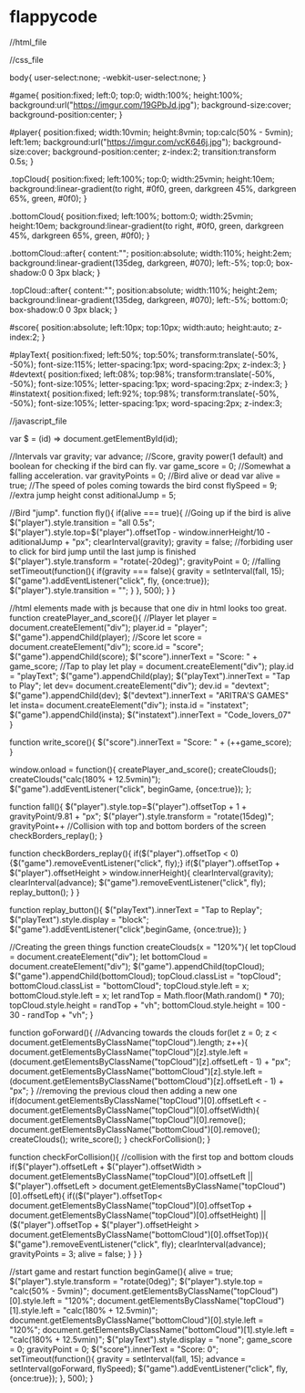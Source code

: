 # flappycode

//html_file

<!DOCTYPE html>
 <html>
    <head>
        <title> Flappy Bird </title>
    </head>
    <body>
        <div id = "game"></div>
    </body>
 </html>
 
 //css_file
 
 body{
    user-select:none;
    -webkit-user-select:none;
 }

 #game{
    position:fixed;
    left:0; top:0;
    width:100%; height:100%;
    background:url("https://imgur.com/19GPbJd.jpg");
    background-size:cover;
    background-position:center;
 }

 #player{
    position:fixed;
    width:10vmin; height:8vmin;
    top:calc(50% - 5vmin); left:1em;
    background:url("https://imgur.com/vcK646j.jpg");
    background-size:cover;
    background-position:center;
    z-index:2;
    transition:transform 0.5s;
 }

 .topCloud{
    position:fixed;
    left:100%; top:0;
    width:25vmin; height:10em;
    background:linear-gradient(to right, #0f0, green, darkgreen 45%, darkgreen 65%, green, #0f0);
 }

 .bottomCloud{
    position:fixed;
    left:100%; bottom:0;
    width:25vmin; height:10em;
    background:linear-gradient(to right, #0f0, green, darkgreen 45%, darkgreen 65%, green, #0f0);
 }

 .bottomCloud::after{
    content:"";
    position:absolute;
    width:110%; height:2em;
    background:linear-gradient(135deg, darkgreen, #070);
    left:-5%; top:0;
    box-shadow:0 0 3px black;
 }

 .topCloud::after{
    content:"";
    position:absolute;
    width:110%; height:2em;
    background:linear-gradient(135deg, darkgreen, #070);
    left:-5%; bottom:0;
    box-shadow:0 0 3px black;
 }

 #score{
    position:absolute;
    left:10px; top:10px;
    width:auto; height:auto;
    z-index:2;
 }

 #playText{
    position:fixed;
    left:50%; top:50%;
    transform:translate(-50%, -50%);
    font-size:115%;
    letter-spacing:1px;
    word-spacing:2px;
    z-index:3;
 }
 #devtext{
    position:fixed;
    left:08%; top:98%;
    transform:translate(-50%, -50%);
    font-size:105%;
    letter-spacing:1px;
    word-spacing:2px;
    z-index:3;
 }
  #instatext{
    position:fixed;
    left:92%; top:98%;
    transform:translate(-50%, -50%);
    font-size:105%;
    letter-spacing:1px;
    word-spacing:2px;
    z-index:3;

//javascript_file

var $ = (id) => document.getElementById(id);

 //Intervals
 var gravity;
 var advance;
 //Score, gravity power(1 default) and boolean for checking if the bird can fly.
 var game_score = 0;
 //Somewhat a falling acceleration.
 var gravityPoints = 0;
 //Bird alive or dead
 var alive = true;
 //The speed of poles coming towards the bird
 const flySpeed = 9;
 //extra jump height
 const aditionalJump = 5;


 //Bird "jump".
 function fly(){
    if(alive === true){
        //Going up if the bird is alive
        $("player").style.transition = "all 0.5s";
        $("player").style.top=$("player").offsetTop - window.innerHeight/10 - aditionalJump + "px";
        clearInterval(gravity);
        gravity = false; //forbiding user to click for bird jump until the last jump is finished
        $("player").style.transform = "rotate(-20deg)";
        gravityPoint = 0;
        //falling
        setTimeout(function(){
            if(gravity === false){
                gravity = setInterval(fall, 15);
                $("game").addEventListener("click", fly, {once:true});
                $("player").style.transition = "";
            }
        }, 500);
    }
 }

 //html elements made with js because that one div in html looks too great.
 function createPlayer_and_score(){
    //Player
    let player = document.createElement("div");
    player.id = "player";
    $("game").appendChild(player);
    //Score
    let score = document.createElement("div");
    score.id = "score";
    $("game").appendChild(score);
    $("score").innerText = "Score: " + game_score;
    //Tap to play
    let play = document.createElement("div");
    play.id = "playText";
    $("game").appendChild(play);
    $("playText").innerText = "Tap to Play";
    let dev= document.createElement("div");
    dev.id = "devtext";
    $("game").appendChild(dev);
    $("devtext").innerText = "ARITRA'S GAMES"
    let insta= document.createElement("div");
    insta.id = "instatext";
    $("game").appendChild(insta);
    $("instatext").innerText = "Code_lovers_07"
 }

 function write_score(){
    $("score").innerText = "Score: " + (++game_score);
 }

 window.onload = function(){
    createPlayer_and_score();
    createClouds();
    createClouds("calc(180% + 12.5vmin)");
    $("game").addEventListener("click", beginGame, {once:true});
 };

 function fall(){
    $("player").style.top=$("player").offsetTop + 1 + gravityPoint/9.81 + "px";
    $("player").style.transform = "rotate(15deg)";
    gravityPoint++
    //Collision with top and bottom borders of the screen
    checkBorders_replay();
 }

 function checkBorders_replay(){
    if($("player").offsetTop < 0){$("game").removeEventListener("click", fly);}
    if($("player").offsetTop + $("player").offsetHeight > window.innerHeight){
        clearInterval(gravity);
        clearInterval(advance);
        $("game").removeEventListener("click", fly);
        replay_button();
    }
 }

 function replay_button(){
    $("playText").innerText = "Tap to Replay";
    $("playText").style.display = "block";
    $("game").addEventListener("click",beginGame, {once:true});
 }


 //Creating the green things
 function createClouds(x = "120%"){
    let topCloud = document.createElement("div");
    let bottomCloud = document.createElement("div");
    $("game").appendChild(topCloud);
    $("game").appendChild(bottomCloud);
    topCloud.classList = "topCloud";
    bottomCloud.classList = "bottomCloud";
    topCloud.style.left = x;
    bottomCloud.style.left = x;
    let randTop = Math.floor(Math.random() * 70);
    topCloud.style.height = randTop + "vh";
    bottomCloud.style.height = 100 - 30 - randTop + "vh";
 }


 function goForward(){
    //Advancing towards the clouds
    for(let z = 0; z < document.getElementsByClassName("topCloud").length; z++){
        document.getElementsByClassName("topCloud")[z].style.left = (document.getElementsByClassName("topCloud")[z].offsetLeft - 1) + "px";
        document.getElementsByClassName("bottomCloud")[z].style.left = (document.getElementsByClassName("bottomCloud")[z].offsetLeft - 1) + "px";
    }
    //removing the previous cloud then adding a new one
    if(document.getElementsByClassName("topCloud")[0].offsetLeft < -document.getElementsByClassName("topCloud")[0].offsetWidth){
        document.getElementsByClassName("topCloud")[0].remove();
        document.getElementsByClassName("bottomCloud")[0].remove();
        createClouds();
        write_score();
    }
    checkForCollision();
 }


 function checkForCollision(){
    //collision with the first top and bottom clouds
    if($("player").offsetLeft + $("player").offsetWidth > document.getElementsByClassName("topCloud")[0].offsetLeft || $("player").offsetLeft > document.getElementsByClassName("topCloud")[0].offsetLeft){
        if(($("player").offsetTop< document.getElementsByClassName("topCloud")[0].offsetTop + document.getElementsByClassName("topCloud")[0].offsetHeight)  ||  ($("player").offsetTop + $("player").offsetHeight > document.getElementsByClassName("bottomCloud")[0].offsetTop)){
            $("game").removeEventListener("click", fly);
            clearInterval(advance);
            gravityPoints = 3;
            alive = false;
        }
    }
 }

 //start game and restart
 function beginGame(){
    alive = true;
    $("player").style.transform = "rotate(0deg)";
    $("player").style.top = "calc(50% - 5vmin)";
    document.getElementsByClassName("topCloud")[0].style.left = "120%";
    document.getElementsByClassName("topCloud")[1].style.left = "calc(180% + 12.5vmin)";
    document.getElementsByClassName("bottomCloud")[0].style.left = "120%";
    document.getElementsByClassName("bottomCloud")[1].style.left = "calc(180% + 12.5vmin)";
    $("playText").style.display = "none";
    game_score = 0;
    gravityPoint = 0;
    $("score").innerText = "Score: 0";
    setTimeout(function(){
        gravity = setInterval(fall, 15);
        advance = setInterval(goForward, flySpeed);
        $("game").addEventListener("click", fly, {once:true});
    }, 500);
 }

